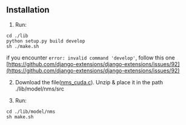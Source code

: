 ## Installation

1. Run:
```shell
cd ./lib
python setup.py build develop
sh ./make.sh
```
if you encounter `error: invalid command 'develop'`, follow this one 
[https://github.com/django-extensions/django-extensions/issues/92](https://github.com/django-extensions/django-extensions/issues/92)


2. Download the file([nms_cuda.c](https://c11.kr/ls8k)). Unzip & place it in the path ./lib/model/nms/src


3. Run:
```shell
cd ./lib/model/nms
sh make.sh
```

